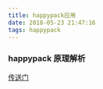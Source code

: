 ```yaml
---
title: happypack应用
date: 2018-05-23 21:47:16
tags: happypack
---
```


### happypack 原理解析

[传送门](http://taobaofed.org/blog/2016/12/08/happypack-source-code-analysis/)
